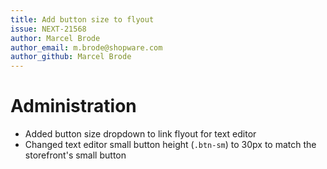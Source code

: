 ```yaml
---
title: Add button size to flyout
issue: NEXT-21568
author: Marcel Brode
author_email: m.brode@shopware.com
author_github: Marcel Brode
---
```

# Administration
* Added button size dropdown to link flyout for text editor
* Changed text editor small button height (`.btn-sm`) to 30px to match the storefront's small button
